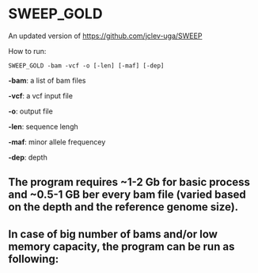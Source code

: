 # SWEEP_GOLD
An updated version of https://github.com/jclev-uga/SWEEP

How to run:

    SWEEP_GOLD -bam -vcf -o [-len] [-maf] [-dep]
    
**-bam**: a list of bam files

**-vcf**: a vcf input file

**-o**: output file

**-len**: sequence lengh

**-maf**: minor allele frequencey

**-dep**: depth

## The program requires ~1-2 Gb for basic process and ~0.5-1  GB ber every bam file (varied based on the depth and the reference genome size).

## In case of big number of bams and/or low memory capacity, the program can be run as following:

